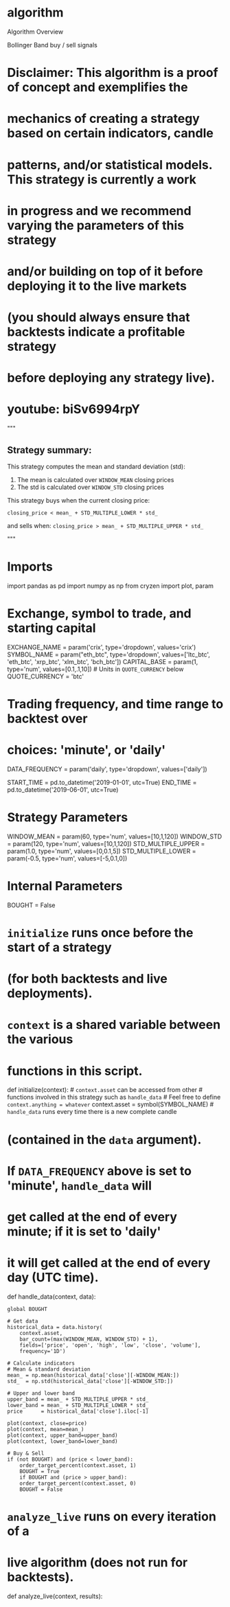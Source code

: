 # algorithm
Algorithm
Overview

Bollinger Band buy / sell signals
# Disclaimer: This algorithm is a proof of concept and exemplifies the
# mechanics of creating a strategy based on certain indicators, candle
# patterns, and/or statistical models. This strategy is currently a work
# in progress and we recommend varying the parameters of this strategy
# and/or building on top of it before deploying it to the live markets
# (you should always ensure that backtests indicate a profitable strategy
# before deploying any strategy live).

# youtube: biSv6994rpY


"""
## Strategy summary:

This strategy computes the mean and standard deviation (std):

1) The mean is calculated over `WINDOW_MEAN` closing prices
2) The std is calculated over `WINDOW_STD` closing prices

This strategy buys when the current closing price:

`closing_price < mean_ + STD_MULTIPLE_LOWER * std_`

and sells when:
`closing_price > mean_ + STD_MULTIPLE_UPPER * std_`


"""


# Imports
import pandas as pd
import numpy as np
from cryzen import plot, param
# Exchange, symbol to trade, and starting capital
EXCHANGE_NAME  = param('crix', type='dropdown', values='crix')
SYMBOL_NAME    = param("eth_btc", type='dropdown', values=['ltc_btc', 'eth_btc', 'xrp_btc', 'xlm_btc', 'bch_btc'])
CAPITAL_BASE   = param(1, type='num', values=[0.1,.1,10]) # Units in `QUOTE_CURRENCY` below
QUOTE_CURRENCY = 'btc'


# Trading frequency, and time range to backtest over
# choices: 'minute', or 'daily'
DATA_FREQUENCY = param('daily', type='dropdown', values=['daily'])


START_TIME = pd.to_datetime('2019-01-01', utc=True)
END_TIME = pd.to_datetime('2019-06-01', utc=True)


# Strategy Parameters
WINDOW_MEAN        = param(60, type='num', values=[10,1,120])
WINDOW_STD         = param(120, type='num', values=[10,1,120])
STD_MULTIPLE_UPPER = param(1.0, type='num', values=[0,0.1,5])
STD_MULTIPLE_LOWER = param(-0.5, type='num', values=[-5,0.1,0])


# Internal Parameters
BOUGHT = False


# `initialize` runs once before the start of a strategy
# (for both backtests and live deployments).
#
# `context` is a shared variable between the various
# functions in this script.
def initialize(context):
    # `context.asset` can be accessed from other
    # functions involved in this strategy such as `handle_data`
    # Feel free to define `context.anything = whatever`
    context.asset = symbol(SYMBOL_NAME)
    # `handle_data` runs every time there is a new complete candle
# (contained in the `data` argument).
#
# If `DATA_FREQUENCY` above is set to 'minute', `handle_data` will
# get called at the end of every minute; if it is set to 'daily'
# it will get called at the end of every day (UTC time).
def handle_data(context, data):
    
    global BOUGHT
    
    # Get data
    historical_data = data.history(
        context.asset,
        bar_count=(max(WINDOW_MEAN, WINDOW_STD) + 1),
        fields=['price', 'open', 'high', 'low', 'close', 'volume'],
        frequency='1D')

    # Calculate indicators
    # Mean & standard deviation
    mean_ = np.mean(historical_data['close'][-WINDOW_MEAN:])
    std_  = np.std(historical_data['close'][-WINDOW_STD:])
    
    # Upper and lower band
    upper_band = mean_ + STD_MULTIPLE_UPPER * std_
    lower_band = mean_ + STD_MULTIPLE_LOWER * std_
    price      = historical_data['close'].iloc[-1]
    
    plot(context, close=price)
    plot(context, mean=mean_)
    plot(context, upper_band=upper_band)
    plot(context, lower_band=lower_band)
    
    # Buy & Sell
    if (not BOUGHT) and (price < lower_band):
        order_target_percent(context.asset, 1)
        BOUGHT = True
        if BOUGHT and (price > upper_band):
        order_target_percent(context.asset, 0)
        BOUGHT = False
    

# `analyze_live` runs on every iteration of a
# live algorithm (does not run for backtests).
def analyze_live(context, results):
